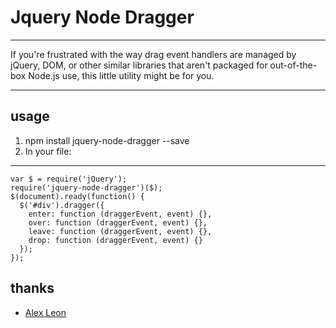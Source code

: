 # Jquery Node Dragger

----
If you're frustrated with the way drag event handlers are managed by jQuery, DOM, or other similar libraries that aren't packaged for out-of-the-box Node.js use, this little utility might be for you.


----
## usage
1. npm install jquery-node-dragger --save
2. In your file:
----

    var $ = require('jQuery');
    require('jquery-node-dragger')($);
    $(document).ready(function() {
      $('#div').dragger({
        enter: function (draggerEvent, event) {},
        over: function (draggerEvent, event) {},
        leave: function (draggerEvent, event) {},
        drop: function (draggerEvent, event) {}
      });
    });


## thanks
* [Alex Leon](https://github.com/alien35/)
